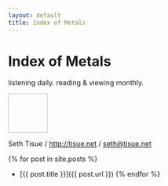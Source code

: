 ```yaml
---
layout: default
title: Index of Metals
---
```


# Index of Metals

listening daily. reading & viewing monthly.

<img height="80" width="80" href="photo.jpg">

Seth Tisue / <http://tisue.net> / <seth@tisue.net>

{% for post in site.posts %}
* [{{ post.title }}]({{ post.url }})
{% endfor %}
